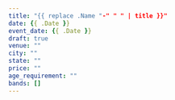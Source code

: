```yaml
---
title: "{{ replace .Name "-" " " | title }}"
date: {{ .Date }}
event_date: {{ .Date }}
draft: true
venue: ""
city: ""
state: ""
price: ""
age_requirement: ""
bands: []
---
```


